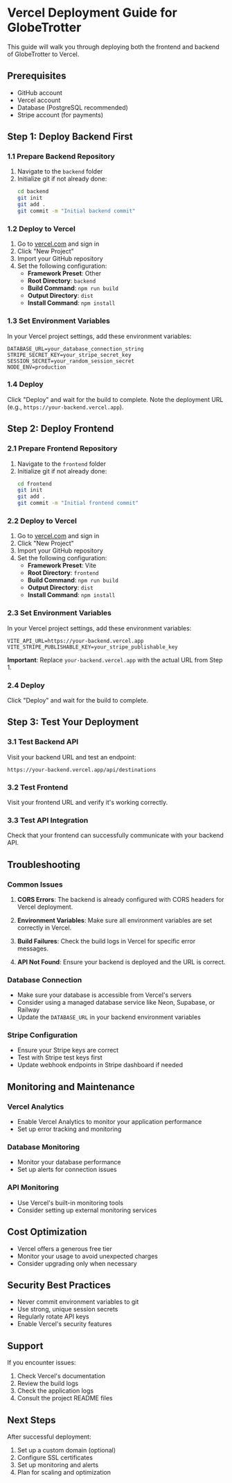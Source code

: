 # Vercel Deployment Guide for GlobeTrotter

This guide will walk you through deploying both the frontend and backend of GlobeTrotter to Vercel.

## Prerequisites

- GitHub account
- Vercel account
- Database (PostgreSQL recommended)
- Stripe account (for payments)

## Step 1: Deploy Backend First

### 1.1 Prepare Backend Repository
1. Navigate to the `backend` folder
2. Initialize git if not already done:
   ```bash
   cd backend
   git init
   git add .
   git commit -m "Initial backend commit"
   ```

### 1.2 Deploy to Vercel
1. Go to [vercel.com](https://vercel.com) and sign in
2. Click "New Project"
3. Import your GitHub repository
4. Set the following configuration:
   - **Framework Preset**: Other
   - **Root Directory**: `backend`
   - **Build Command**: `npm run build`
   - **Output Directory**: `dist`
   - **Install Command**: `npm install`

### 1.3 Set Environment Variables
In your Vercel project settings, add these environment variables:
```
DATABASE_URL=your_database_connection_string
STRIPE_SECRET_KEY=your_stripe_secret_key
SESSION_SECRET=your_random_session_secret
NODE_ENV=production
```

### 1.4 Deploy
Click "Deploy" and wait for the build to complete. Note the deployment URL (e.g., `https://your-backend.vercel.app`).

## Step 2: Deploy Frontend

### 2.1 Prepare Frontend Repository
1. Navigate to the `frontend` folder
2. Initialize git if not already done:
   ```bash
   cd frontend
   git init
   git add .
   git commit -m "Initial frontend commit"
   ```

### 2.2 Deploy to Vercel
1. Go to [vercel.com](https://vercel.com) and sign in
2. Click "New Project"
3. Import your GitHub repository
4. Set the following configuration:
   - **Framework Preset**: Vite
   - **Root Directory**: `frontend`
   - **Build Command**: `npm run build`
   - **Output Directory**: `dist`
   - **Install Command**: `npm install`

### 2.3 Set Environment Variables
In your Vercel project settings, add these environment variables:
```
VITE_API_URL=https://your-backend.vercel.app
VITE_STRIPE_PUBLISHABLE_KEY=your_stripe_publishable_key
```

**Important**: Replace `your-backend.vercel.app` with the actual URL from Step 1.

### 2.4 Deploy
Click "Deploy" and wait for the build to complete.

## Step 3: Test Your Deployment

### 3.1 Test Backend API
Visit your backend URL and test an endpoint:
```
https://your-backend.vercel.app/api/destinations
```

### 3.2 Test Frontend
Visit your frontend URL and verify it's working correctly.

### 3.3 Test API Integration
Check that your frontend can successfully communicate with your backend API.

## Troubleshooting

### Common Issues

1. **CORS Errors**: The backend is already configured with CORS headers for Vercel deployment.

2. **Environment Variables**: Make sure all environment variables are set correctly in Vercel.

3. **Build Failures**: Check the build logs in Vercel for specific error messages.

4. **API Not Found**: Ensure your backend is deployed and the URL is correct.

### Database Connection
- Make sure your database is accessible from Vercel's servers
- Consider using a managed database service like Neon, Supabase, or Railway
- Update the `DATABASE_URL` in your backend environment variables

### Stripe Configuration
- Ensure your Stripe keys are correct
- Test with Stripe test keys first
- Update webhook endpoints in Stripe dashboard if needed

## Monitoring and Maintenance

### Vercel Analytics
- Enable Vercel Analytics to monitor your application performance
- Set up error tracking and monitoring

### Database Monitoring
- Monitor your database performance
- Set up alerts for connection issues

### API Monitoring
- Use Vercel's built-in monitoring tools
- Consider setting up external monitoring services

## Cost Optimization

- Vercel offers a generous free tier
- Monitor your usage to avoid unexpected charges
- Consider upgrading only when necessary

## Security Best Practices

- Never commit environment variables to git
- Use strong, unique session secrets
- Regularly rotate API keys
- Enable Vercel's security features

## Support

If you encounter issues:
1. Check Vercel's documentation
2. Review the build logs
3. Check the application logs
4. Consult the project README files

## Next Steps

After successful deployment:
1. Set up a custom domain (optional)
2. Configure SSL certificates
3. Set up monitoring and alerts
4. Plan for scaling and optimization

